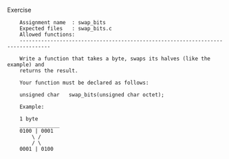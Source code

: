 Exercise

        Assignment name  : swap_bits
        Expected files   : swap_bits.c
        Allowed functions:
        --------------------------------------------------------------------------------

        Write a function that takes a byte, swaps its halves (like the example) and
        returns the result.

        Your function must be declared as follows:

        unsigned char	swap_bits(unsigned char octet);

        Example:

        1 byte
        _____________
        0100 | 0001
            \ /
            / \
        0001 | 0100